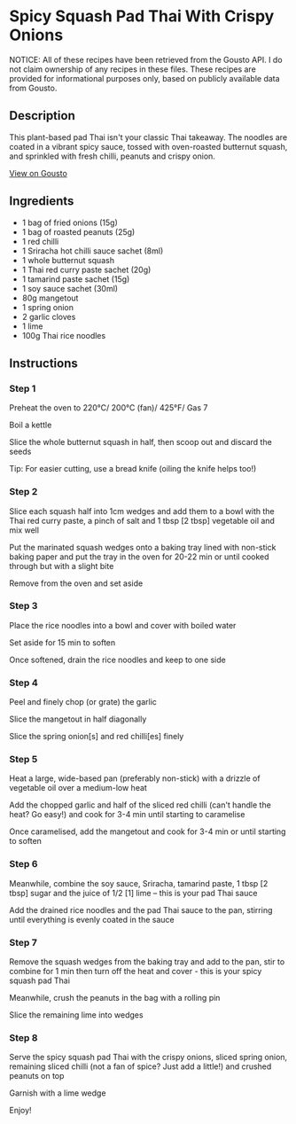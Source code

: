 # Spicy Squash Pad Thai With Crispy Onions

NOTICE: All of these recipes have been retrieved from the Gousto API. I do not claim ownership of any recipes in these files. These recipes are provided for informational purposes only, based on publicly available data from Gousto.

## Description

This plant-based pad Thai isn't your classic Thai takeaway. The noodles are coated in a vibrant spicy sauce, tossed with oven-roasted butternut squash, and sprinkled with fresh chilli, peanuts and crispy onion.

[View on Gousto](https://www.gousto.co.uk/recipes/cookbook/spicy-squash-pad-thai-with-crispy-onions)

## Ingredients

- 1 bag of fried onions (15g)
- 1 bag of roasted peanuts (25g)
- 1 red chilli
- 1 Sriracha hot chilli sauce sachet (8ml)
- 1 whole butternut squash
- 1 Thai red curry paste sachet (20g)
- 1 tamarind paste sachet (15g)
- 1 soy sauce sachet (30ml)
- 80g mangetout
- 1 spring onion
- 2 garlic cloves
- 1 lime
- 100g Thai rice noodles

## Instructions


### Step 1

Preheat the oven to 220°C/ 200°C (fan)/ 425°F/ Gas 7

Boil a kettle

Slice the whole butternut squash in half, then scoop out and discard the seeds

Tip: For easier cutting, use a bread knife (oiling the knife helps too!)


### Step 2

Slice each squash half into 1cm wedges and add them to a bowl with the Thai red curry paste, a pinch of salt and 1 tbsp <span class="text-danger">[2 tbsp]</span> vegetable oil and mix well

Put the marinated squash wedges onto a baking tray lined with non-stick baking paper and put the tray in the oven for 20-22 min or until cooked through but with a slight bite

Remove from the oven and set aside


### Step 3

Place the rice noodles into a bowl and cover with boiled water

Set aside for 15 min to soften

Once softened, drain the rice noodles and keep to one side


### Step 4

Peel and finely chop (or grate) the garlic

Slice the mangetout in half diagonally

Slice the spring onion<span class="text-danger">[s]</span> and red chilli<span class="text-danger">[es] </span>finely


### Step 5

Heat a large, wide-based pan (preferably non-stick) with a drizzle of vegetable oil over a medium-low heat

Add the chopped garlic and half of the sliced red chilli (can't handle the heat? Go easy!) and cook for 3-4 min until starting to caramelise

Once caramelised, add the mangetout and cook for 3-4 min or until starting to soften


### Step 6

Meanwhile, combine the soy sauce, Sriracha, tamarind paste, 1 tbsp <span class="text-danger">[2 tbsp]</span> sugar and the juice of 1/2 <span class="text-danger">[1]</span> lime – this is your pad Thai sauce

Add the drained rice noodles and the pad Thai sauce to the pan, stirring until everything is evenly coated in the sauce


### Step 7

Remove the squash wedges from the baking tray and add to the pan, stir to combine for 1 min then turn off the heat and cover - this is your spicy squash pad Thai

Meanwhile, crush the peanuts in the bag with a rolling pin

Slice the remaining lime into wedges

### Step 8

Serve the spicy squash pad Thai with the crispy onions, sliced spring onion, remaining sliced chilli (not a fan of spice? Just add a little!) and crushed peanuts on top

Garnish with a lime wedge

Enjoy!

